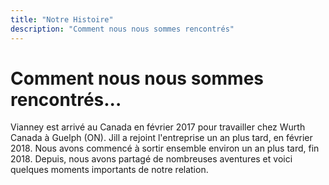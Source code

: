 ```yaml
---
title: "Notre Histoire"
description: "Comment nous nous sommes rencontrés"
---
```


# Comment nous nous sommes rencontrés...

Vianney est arrivé au Canada en février 2017 pour travailler chez Wurth Canada à Guelph (ON). Jill a rejoint l'entreprise un an plus tard, en février 2018. Nous avons commencé à sortir ensemble environ un an plus tard, fin 2018. Depuis, nous avons partagé de nombreuses aventures et voici quelques moments importants de notre relation.
